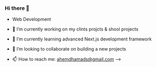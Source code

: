 ### Hi there 👋
- Web Development
- 🔭 I’m currently working on my clints projcts & shool projects
- 🌱 I’m currently learning advanced Next.js development framework
- 👯 I’m looking to collaborate on building a new projects 

- 📫 How to reach me: ahemdhamads@gmail.com
-->
